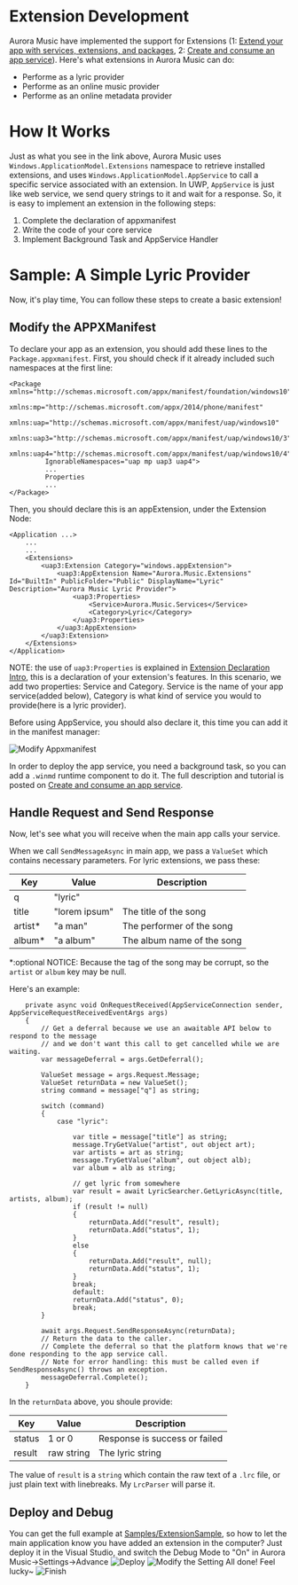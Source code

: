 
# Extension Development

Aurora Music have implemented the support for Extensions (1: [Extend your app with services, extensions, and packages][1], 2: [Create and consume an app service][2]). Here's what extensions in Aurora Music can do:

 - Performe as a lyric provider
 - Performe as an online music provider
 - Performe as an online metadata provider

# How It Works
Just as what you see in the link above, Aurora Music uses `Windows.ApplicationModel.Extensions` namespace to retrieve installed extensions, and uses `Windows.ApplicationModel.AppService` to call a specific service associated with an extension. In UWP, `AppService` is just like web service, we send query strings to it and wait for a response. So, it is easy to implement an extension in the following steps:

 1. Complete the declaration of appxmanifest
 2. Write the code of your core service
 3. Implement Background Task and AppService Handler
 
# Sample: A Simple Lyric Provider
Now, it's play time, You can follow these steps to create a basic extension!

## Modify the APPXManifest ##
To declare your app as an extension, you should add these lines to the `Package.appxmanifest`. First, you should check if it already included such namespaces at the first line:

    <Package xmlns="http://schemas.microsoft.com/appx/manifest/foundation/windows10"
        	 xmlns:mp="http://schemas.microsoft.com/appx/2014/phone/manifest"
        	 xmlns:uap="http://schemas.microsoft.com/appx/manifest/uap/windows10" 
        	 xmlns:uap3="http://schemas.microsoft.com/appx/manifest/uap/windows10/3" 
        	 xmlns:uap4="http://schemas.microsoft.com/appx/manifest/uap/windows10/4" 
        	 IgnorableNamespaces="uap mp uap3 uap4">
			 ...
			 Properties
			 ...
	</Package>

Then, you should declare this is an appExtension, under the Extension Node:

	<Application ...>
		...
		...
		<Extensions>
			<uap3:Extension Category="windows.appExtension">
				<uap3:AppExtension Name="Aurora.Music.Extensions" Id="BuiltIn" PublicFolder="Public" DisplayName="Lyric" Description="Aurora Music Lyric Provider">
					<uap3:Properties>
						<Service>Aurora.Music.Services</Service>
						<Category>Lyric</Category>
					</uap3:Properties>
				</uap3:AppExtension>
			</uap3:Extension>
		</Extensions>
	</Application>

NOTE: the use of `uap3:Properties` is explained in [Extension Declaration Intro][3], this is a declaration of your extension's features.
In this scenario, we add two properties: Service and Category. Service is the name of your app service(added below), Category is what kind of service you would to provide(here is a lyric provider).

Before using AppService, you should also declare it, this time you can add it in the manifest manager:

![Modify Appxmanifest](/path/to/img.jpg "Add the AppService Declaration")

In order to deploy the app service, you need a background task, so you can add a `.winmd` runtime component to do it. The full description and tutorial is posted on [Create and consume an app service][2].

## Handle Request and Send Response ##
Now, let's see what you will receive when the main app calls your service.

When we call `SendMessageAsync` in main app, we pass a `ValueSet` which contains necessary parameters. For lyric extensions, we pass these:


| Key	| Value	| Description |
| ------ | ------- | ----------- |
| q		|"lyric"||
| title	|"lorem ipsum"| The title of the song |
| artist\* | "a man" | The performer of the song |
| album\*  | "a album" | The album name of the song |
 
 
\*:optional
NOTICE: Because the tag of the song may be corrupt, so the `artist` or `album` key may be null.

Here's an example:


        private async void OnRequestReceived(AppServiceConnection sender, AppServiceRequestReceivedEventArgs args)
        {
			// Get a deferral because we use an awaitable API below to respond to the message
			// and we don't want this call to get cancelled while we are waiting.
			var messageDeferral = args.GetDeferral();

			ValueSet message = args.Request.Message;
			ValueSet returnData = new ValueSet();
			string command = message["q"] as string;

			switch (command)
			{
				case "lyric":

					var title = message["title"] as string;
					message.TryGetValue("artist", out object art);
					var artists = art as string;
					message.TryGetValue("album", out object alb);
					var album = alb as string;

					// get lyric from somewhere
					var result = await LyricSearcher.GetLyricAsync(title, artists, album);
					if (result != null)
					{
						returnData.Add("result", result);
						returnData.Add("status", 1);
					}
					else
					{
						returnData.Add("result", null);
						returnData.Add("status", 1);
					}
					break;
					default:
					returnData.Add("status", 0);
					break;
			}

			await args.Request.SendResponseAsync(returnData);
			// Return the data to the caller.
			// Complete the deferral so that the platform knows that we're done responding to the app service call.
			// Note for error handling: this must be called even if SendResponseAsync() throws an exception.
			messageDeferral.Complete();
		}


In the `returnData` above, you shoule provide:


| Key	| Value	| Description |
| ------ | ------- | ----------- |
| status |1 or 0	| Response is success or failed |
| result | raw string | The lyric string |



The value of `result` is a `string` which contain the raw text of a `.lrc` file, or just plain text with linebreaks. My `LrcParser` will parse it.

## Deploy and Debug ##
You can get the full example at [Samples/ExtensionSample][4], so how to let the main application know you have added an extension in the computer? Just deploy it in the Visual Studio, and switch the Debug Mode to "On" in Aurora Music->Settings->Advance
![Deploy](/path/to/img.jpg "Deploy in Visual Studio")
![Modify the Setting](/path/to/img.jpg "Enable the Debug Mode")
All done! Feel lucky~
![Finish](/path/to/img.jpg "Works Well")

  [1]: https://docs.microsoft.com/en-us/windows/uwp/launch-resume/extend-your-app-with-services-extensions-packages
  [2]: https://docs.microsoft.com/en-us/windows/uwp/launch-resume/how-to-create-and-consume-an-app-service
  [3]: /Extension%20Declaration%20Intro.md
  [4]: ../../Samples/ExtensionSample
